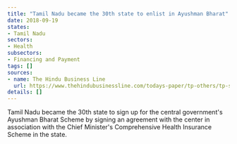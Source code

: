 ```yaml
---
title: "Tamil Nadu became the 30th state to enlist in Ayushman Bharat"
date: 2018-09-19
states:
- Tamil Nadu
sectors:
- Health
subsectors:
- Financing and Payment
tags: []
sources:
- name: The Hindu Business Line
  url: https://www.thehindubusinessline.com/todays-paper/tp-others/tp-states/article24931400.ece
details: []
---
```


Tamil Nadu became the 30th state to sign up for the central government's Ayushman Bharat Scheme by signing an agreement with the center in association with the Chief Minister's Comprehensive Health Insurance Scheme in the state.
